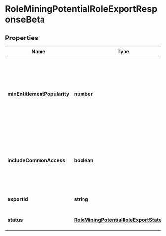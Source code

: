 # RoleMiningPotentialRoleExportResponseBeta

## Properties

Name | Type | Description | Notes
------------ | ------------- | ------------- | -------------
**minEntitlementPopularity** | **number** | The minimum popularity among identities in the role which an entitlement must have to be included in the report | [optional] [default to undefined]
**includeCommonAccess** | **boolean** | If false, do not include entitlements that are highly popular among the entire orginization | [optional] [default to undefined]
**exportId** | **string** | ID used to reference this export | [optional] [default to undefined]
**status** | [**RoleMiningPotentialRoleExportStateBeta**](RoleMiningPotentialRoleExportStateBeta.md) |  | [optional] [default to undefined]

